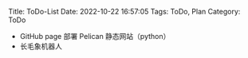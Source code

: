 Title: ToDo-List
Date: 2022-10-22 16:57:05
Tags: ToDo, Plan
Category: ToDo

- GitHub page 部署 Pelican 静态网站（python）
- 长毛象机器人
